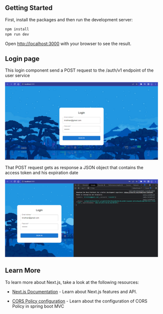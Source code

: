 ## Getting Started

First, install the packages and then run the development server:

```bash
npm install
npm run dev
```

Open [http://localhost:3000](http://localhost:3000) with your browser to see the result.

## Login page

This login component send a POST request to the /auth/v1 endpoint of the user service

![Login](img/login.png)

That POST request gets as response a JSON object that contains the access token and his expiration date

![Login Token](img/login-token.png)

## Learn More

To learn more about Next.js, take a look at the following resources:

- [Next.js Documentation](https://nextjs.org/docs) - Learn about Next.js features and API.

- [CORS Policy configuration](https://spring.io/guides/gs/rest-service-cors/) - Learn about the configuration of CORS Policy in spring boot MVC